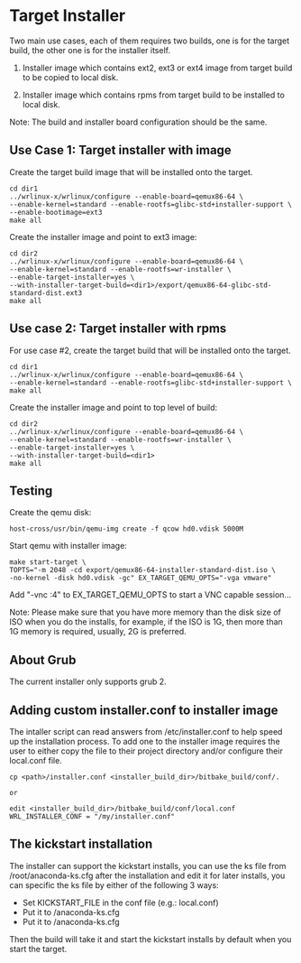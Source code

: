 # Target Installer

Two main use cases, each of them requires two builds, one is for the
target build, the other one is for the installer itself.

1) Installer image which contains ext2, ext3 or ext4 image from target
   build to be copied to local disk.

2) Installer image which contains rpms from target build to be installed
   to local disk.

Note: The build and installer board configuration should be the same.

## Use Case 1: Target installer with image

Create the target build image that will be installed onto the target.

    cd dir1
    ../wrlinux-x/wrlinux/configure --enable-board=qemux86-64 \
    --enable-kernel=standard --enable-rootfs=glibc-std+installer-support \
    --enable-bootimage=ext3
    make all


Create the installer image and point to ext3 image:

    cd dir2
    ../wrlinux-x/wrlinux/configure --enable-board=qemux86-64 \
    --enable-kernel=standard --enable-rootfs=wr-installer \
    --enable-target-installer=yes \
    --with-installer-target-build=<dir1>/export/qemux86-64-glibc-std-standard-dist.ext3
    make all

## Use case 2: Target installer with rpms

For use case #2, create the target build that will be
installed onto the target.

    cd dir1
    ../wrlinux-x/wrlinux/configure --enable-board=qemux86-64 \
    --enable-kernel=standard --enable-rootfs=glibc-std+installer-support \
    make all

Create the installer image and point to top level of build:

    cd dir2
    ../wrlinux-x/wrlinux/configure --enable-board=qemux86-64 \
    --enable-kernel=standard --enable-rootfs=wr-installer \
    --enable-target-installer=yes \
    --with-installer-target-build=<dir1>
    make all

## Testing

Create the qemu disk:

    host-cross/usr/bin/qemu-img create -f qcow hd0.vdisk 5000M

Start qemu with installer image:

    make start-target \
    TOPTS="-m 2048 -cd export/qemux86-64-installer-standard-dist.iso \
    -no-kernel -disk hd0.vdisk -gc" EX_TARGET_QEMU_OPTS="-vga vmware"

Add "-vnc :4" to EX_TARGET_QEMU_OPTS to start a VNC capable session...

Note: Please make sure that you have more memory than the disk size of
      ISO when you do the installs, for example, if the ISO is 1G, then
      more than 1G memory is required, usually, 2G is preferred.

## About Grub
The current installer only supports grub 2.

## Adding custom installer.conf to installer image

The intaller script can read answers from /etc/installer.conf to help
speed up the installation process.  To add one to the installer image
requires the user to either copy the file to their project directory and/or
configure their local.conf file.

    cp <path>/installer.conf <installer_build_dir>/bitbake_build/conf/.

    or

    edit <installer_build_dir>/bitbake_build/conf/local.conf
    WRL_INSTALLER_CONF = "/my/installer.conf"

## The kickstart installation
The installer can support the kickstart installs, you can use the ks
file from /root/anaconda-ks.cfg after the installation and edit it for
later installs, you can specific the ks file by either of the following
3 ways:
- Set KICKSTART_FILE in the conf file (e.g.: local.conf)
- Put it to <installer-target-build>/anaconda-ks.cfg
- Put it to <installer-build>/anaconda-ks.cfg

Then the build will take it and start the kickstart installs by default
when you start the target.

